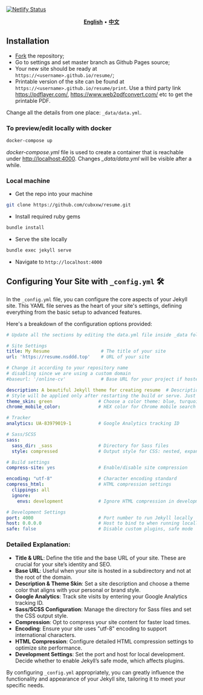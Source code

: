 [![Netlify Status](https://api.netlify.com/api/v1/badges/43142525-7095-45a7-928f-f304c211a54a/deploy-status)](https://app.netlify.com/sites/resume-cubxxw/deploys)

</p>

<p align="center">
    <a href="./README.md"><b>English</b></a> •
    <a href="./README_zh-CN.md"><b>中文</b></a>
</p>

</p>

## Installation

* [Fork](https://github.com/cubxxw/resume/fork) the repository;
* Go to settings and set master branch as Github Pages source;
* Your new site should be ready at `https://<username>.github.io/resume/`;
* Printable version of the site can be found at `https://<username>.github.io/resume/print`. Use a third party link https://pdflayer.com/, https://www.web2pdfconvert.com/ etc to get the printable PDF.

Change all the details from one place: `_data/data.yml`.

### To preview/edit locally with docker

```sh
docker-compose up
```

*docker-compose.yml* file is used to create a container that is reachable under <http://localhost:4000>.
Changes *_data/data.yml* will be visible after a while.

### Local machine

* Get the repo into your machine 

```bash
git clone https://github.com/cubxxw/resume.git
```

* Install required ruby gems

```bash
bundle install
```

* Serve the site locally

```bash
bundle exec jekyll serve
```

* Navigate to `http://localhost:4000`


## Configuring Your Site with `_config.yml` 🛠️

In the `_config.yml` file, you can configure the core aspects of your Jekyll site. This YAML file serves as the heart of your site's settings, defining everything from the basic setup to advanced features.

Here's a breakdown of the configuration options provided:

```yaml
# Update all the sections by editing the data.yml file inside _data folder.

# Site Settings
title: My Resume                   # The title of your site
url: 'https://resume.nsddd.top'    # URL of your site

# Change it according to your repository name
# disabling since we are using a custom domain
#baseurl: '/online-cv'             # Base URL for your project if hosted in a subpath

description: A beautiful Jekyll theme for creating resume  # Description for SEO
# Style will be applied only after restarting the build or serve. Just choose one of the options.
theme_skin: green                 # Choose a color theme: blue, turquoise, green, berry, orange, ceramic
chrome_mobile_color:              # HEX color for Chrome mobile search bar (e.g., #1976d2)

# Tracker
analytics: UA-83979019-1          # Google Analytics tracking ID

# Sass/SCSS
sass:
  sass_dir: _sass                 # Directory for Sass files
  style: compressed               # Output style for CSS: nested, expanded, compact, compressed

# Build settings
compress-site: yes                # Enable/disable site compression

encoding: "utf-8"                 # Character encoding standard
compress_html:                    # HTML compression settings
  clippings: all
  ignore:
    envs: development             # Ignore HTML compression in development mode

# Development Settings
port: 4000                        # Port number to run Jekyll locally
host: 0.0.0.0                     # Host to bind to when running locally
safe: false                       # Disable custom plugins, safe mode
```

### Detailed Explanation:
- **Title & URL**: Define the title and the base URL of your site. These are crucial for your site’s identity and SEO.
- **Base URL**: Useful when your site is hosted in a subdirectory and not at the root of the domain.
- **Description & Theme Skin**: Set a site description and choose a theme color that aligns with your personal or brand style.
- **Google Analytics**: Track site visits by entering your Google Analytics tracking ID.
- **Sass/SCSS Configuration**: Manage the directory for Sass files and set the CSS output style.
- **Compression**: Opt to compress your site content for faster load times.
- **Encoding**: Ensure your site uses "utf-8" encoding to support international characters.
- **HTML Compression**: Configure detailed HTML compression settings to optimize site performance.
- **Development Settings**: Set the port and host for local development. Decide whether to enable Jekyll’s safe mode, which affects plugins.

By configuring `_config.yml` appropriately, you can greatly influence the functionality and appearance of your Jekyll site, tailoring it to meet your specific needs.